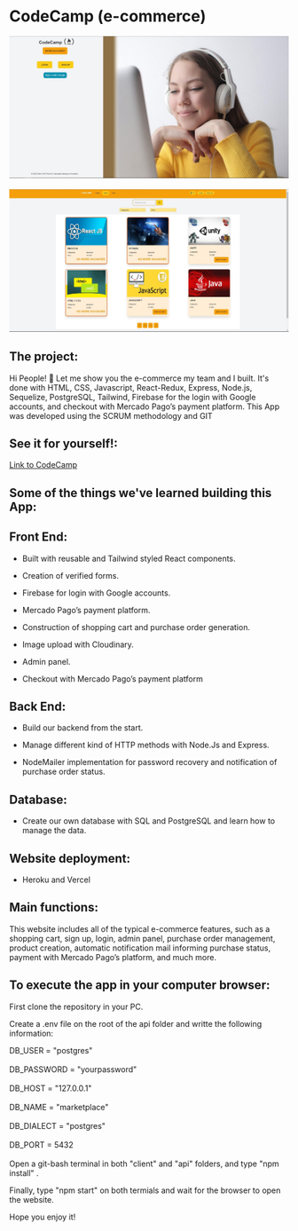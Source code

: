 # CodeCamp (e-commerce)

<img alt='asd' src='https://github.com/Lucase1840/CodeCamp/blob/main/CLIENT/public/ReadMe_img/landing.jpg'/>
<br></br>
<img alt='asd' src='https://github.com/Lucase1840/CodeCamp/blob/main/CLIENT/public/ReadMe_img/Cursos.jpg'/>

## The project:

Hi People! 👋
Let me show you the e-commerce my team and I built.
It's done with HTML, CSS, Javascript, React-Redux, Express, Node.js, Sequelize, PostgreSQL, Tailwind, Firebase for the login with Google accounts, and checkout with Mercado Pago’s payment platform. 
This App was developed using the SCRUM methodology and GIT

## See it for yourself!:

<a href='https://tfp-art04-client.vercel.app/'>Link to CodeCamp</a>

## Some of the things we've learned building this App:

## Front End:

- Built with reusable and Tailwind styled React components.

- Creation of verified forms.

- Firebase for login with Google accounts.

- Mercado Pago’s payment platform.

- Construction of shopping cart and purchase order generation.

- Image upload with Cloudinary.

- Admin panel.

- Checkout with Mercado Pago’s payment platform

## Back End:

- Build our backend from the start.

- Manage different kind of HTTP methods with Node.Js and Express.

- NodeMailer implementation for password recovery and notification of purchase order status.

## Database:

- Create our own database with SQL and PostgreSQL and learn how to manage the data.

## Website deployment:

- Heroku and Vercel

## Main functions:

This website includes all of the typical e-commerce features, such as a shopping cart, sign up, login, admin panel, purchase order management, product creation, automatic notification mail informing purchase status, payment with Mercado Pago’s platform, and much more.

## To execute the app in your computer browser:

First clone the repository in your PC.

Create a .env file on the root of the api folder and writte the following information:

DB_USER = "postgres"<br></br>
DB_PASSWORD = "yourpassword"<br></br>
DB_HOST = "127.0.0.1"<br></br>
DB_NAME = "marketplace"<br></br>
DB_DIALECT = "postgres"<br></br>
DB_PORT = 5432<br></br>
Open a git-bash terminal in both "client" and "api" folders, and type "npm install" . 

Finally, type "npm start" on both termials and wait for the browser to open the website.

Hope you enjoy it!
